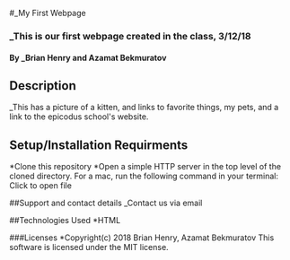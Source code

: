 #_My First Webpage

### _This is our first webpage created in the class, 3/12/18

#### By _**Brian Henry and Azamat Bekmuratov**

## Description
_This has a picture of a kitten, and links to favorite things, my pets, and a link to the epicodus school's website.

## Setup/Installation Requirments
*Clone this repository
*Open a simple HTTP server in the top level of the cloned directory. For a mac, run the following command in your terminal:
Click to open file

##Support and contact details
_Contact us via email

##Technologies Used
*HTML

###Licenses
*Copyright(c) 2018 Brian Henry, Azamat Bekmuratov
This software is licensed under the MIT license.
